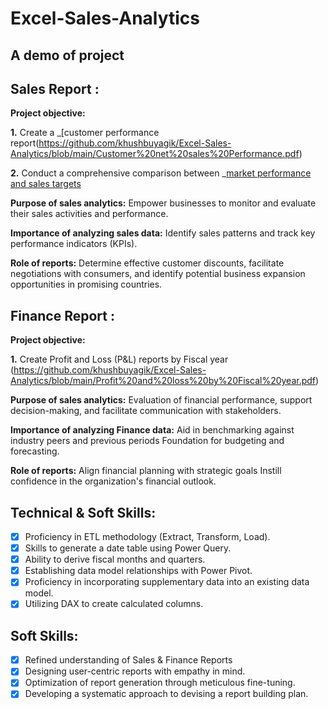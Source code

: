 # Excel-Sales-Analytics
## A demo of project
## Sales Report :

**Project objective:** 

**1.** Create a _[customer performance report(https://github.com/khushbuyagik/Excel-Sales-Analytics/blob/main/Customer%20net%20sales%20Performance.pdf)

**2.** Conduct a comprehensive comparison between _[market performance and sales targets](https://github.com/khushbuyagik/Excel-Sales-Analytics/blob/main/Market%20Performance%20vs%20Target%20report.pdf)

**Purpose of sales analytics:** Empower businesses to monitor and evaluate their sales activities and performance.

**Importance of analyzing sales data:** Identify sales patterns and track key performance indicators (KPIs).

**Role of reports:** Determine effective customer discounts, facilitate negotiations with consumers, and identify potential business expansion opportunities in promising countries.


## Finance Report :

**Project objective:** 

**1.** Create Profit and Loss (P&L) reports by Fiscal year (https://github.com/khushbuyagik/Excel-Sales-Analytics/blob/main/Profit%20and%20loss%20by%20Fiscal%20year.pdf)

**Purpose of sales analytics:** Evaluation of financial performance, support decision-making, and facilitate communication with stakeholders.

**Importance of analyzing Finance data:** Aid in benchmarking against industry peers and previous periods Foundation for budgeting and forecasting.

**Role of reports:** Align financial planning with strategic goals Instill confidence in the organization's financial outlook.


## Technical & Soft Skills:
- [x]	Proficiency in ETL methodology (Extract, Transform, Load).
- [x]	Skills to generate a date table using Power Query.
- [x]	Ability to derive fiscal months and quarters.
- [x]	Establishing data model relationships with Power Pivot.
- [x]	Proficiency in incorporating supplementary data into an existing data model.
- [x]	Utilizing DAX to create calculated columns.

## Soft Skills:
- [x]	Refined understanding of Sales & Finance Reports
- [x]	Designing user-centric reports with empathy in mind.
- [x]	Optimization of report generation through meticulous fine-tuning.
- [x]	Developing a systematic approach to devising a report building plan.

